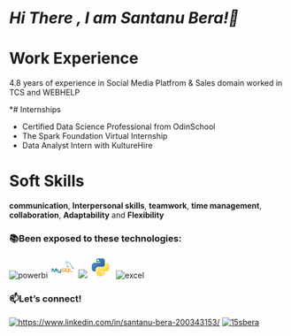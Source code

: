# *Hi There , I am Santanu Bera!👋*





# Work Experience
4.8 years of experience in Social Media Platfrom & Sales domain worked in TCS and WEBHELP

*# Internships
* Certified Data Science Professional from OdinSchool
* The Spark Foundation Virtual Internship 
* Data Analyst Intern with KultureHire

# Soft Skills
 **communication**, **Interpersonal skills**, **teamwork**, **time management**, **collaboration**, **Adaptability** and **Flexibility**


<h3 align="left">📚Been exposed to these technologies: </h3>
<p align="left">
  <img src="https://img.icons8.com/color/1x/power-bi.png" alt="powerbi" width="40" height="40""/></a>&nbsp 
  <img src="https://raw.githubusercontent.com/devicons/devicon/master/icons/mysql/mysql-original-wordmark.svg" alt="mysql" width="40" height="40""/></a>&nbsp 
  <img src=["https://img.shields.io/badge/GitHub-100000?style=flat-square&logo=github&logoColor=white"](https://www.python.org" target="_blank" rel="noreferrer"> <img src="https://raw.githubusercontent.com/devicons/devicon/master/icons/python/python-original.svg" alt="python" width="40" height="40")/></a>&nbsp 
  <img src="https://img.icons8.com/color/512/microsoft-excel-2019--v1.png" alt="excel" width="40" height="40"/></a>&nbsp
   
  
  
  
  
</p>
  
  <h3 align="left">📫Let’s connect! </h3>
<p align="left"> 
  <a href="https://www.linkedin.com/in/santanu-bera-200343153/" target="blank"><img align="center" src="https://raw.githubusercontent.com/rahuldkjain/github-profile-readme-generator/master/src/images/icons/Social/linked-in-alt.svg" alt="https://www.linkedin.com/in/santanu-bera-200343153/" height="30" width="40" /></a>
  <a href="https://www.hackerrank.com/15sbera" target="blank"><img align="center" src="https://raw.githubusercontent.com/rahuldkjain/github-profile-readme-generator/master/src/images/icons/Social/hackerrank.svg" alt="15sbera" height="30" width="40" /></a>

</p>

